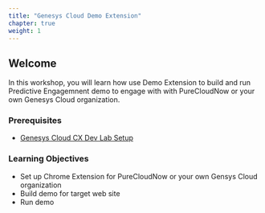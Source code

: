 ```yaml
---
title: "Genesys Cloud Demo Extension"
chapter: true
weight: 1
---
```


## Welcome

In this workshop, you will learn how use Demo Extension to build and run Predictive Engagemnent demo to engage with with PureCloudNow or your own Genesys Cloud organization.

### Prerequisites

- [Genesys Cloud CX Dev Lab Setup](https://workshop.genesys.com/workshops/gride-demo/)

### Learning Objectives
- Set up Chrome Extension for PureCloudNow or your own Gensys Cloud organization
- Build demo for target web site
- Run demo 
